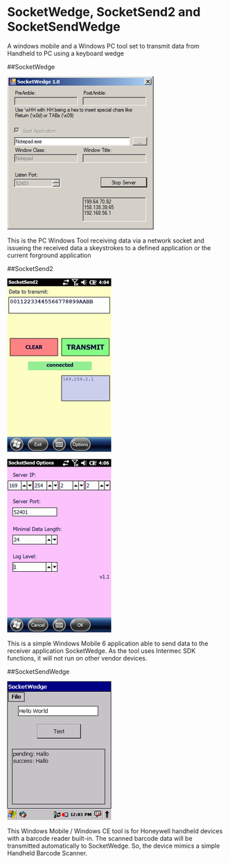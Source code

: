 # SocketWedge, SocketSend2 and SocketSendWedge

A windows mobile and a Windows PC tool set to transmit data from Handheld to PC using a keyboard wedge

##SocketWedge

![](https://github.com/hjgode/SocketWedge/raw/master/doc/SocketWedgePC_01.png)

This is the PC Windows Tool receiving data via a network socket and issueing the received data a skeystrokes to a defined application or the current forground application 

##SocketSend2

![](https://github.com/hjgode/SocketWedge/raw/master/doc/SocketSend2_main.gif)

![](https://github.com/hjgode/SocketWedge/raw/master/doc/SocketSend2_options.gif)

This is a simple Windows Mobile 6 application able to send data to the receiver application SocketWedge. As the tool uses Intermec SDK functions, it will not run on other vendor devices.

##SocketSendWedge

![](https://github.com/hjgode/SocketWedge/raw/master/doc/SocketSendWedge_01.png)

This Windows Mobile / Windows CE tool is for Honeywell handheld devices with a barcode reader built-in. The scanned barcode data will be transmitted automatically to SocketWedge. So, the device mimics a simple Handheld Barcode Scanner.

